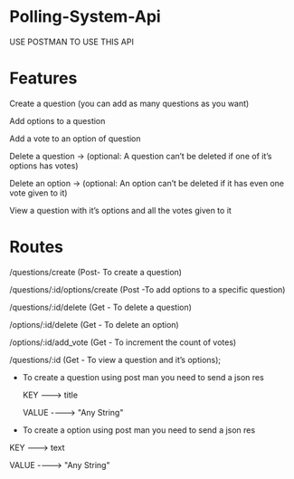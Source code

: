 # Polling-System-Api

USE POSTMAN TO USE THIS API

# Features


Create a question (you can add as many questions as you want)

 Add options to a question
 
 Add a vote to an option of question
 
 Delete a question → (optional: A question can’t be deleted if one of it’s options has votes)
 
 Delete an option → (optional: An option can’t be deleted if it has even one vote given to it)
 
 View a question with it’s options and all the votes given to it


 # Routes

  
 /questions/create (Post- To create a question)
 
 /questions/:id/options/create (Post -To add options to a specific question)
 
 /questions/:id/delete (Get - To delete a question)
 
 /options/:id/delete (Get - To delete an option)
 
 /options/:id/add_vote (Get - To increment the count of votes)
 
 /questions/:id (Get - To view a question and it’s options);
 

* To create a question using post man you need to send a json res

  KEY ---> title
  
  VALUE ----> "Any String"

* To create a option using post man you need to send a json res
  
 KEY ---> text
 
 VALUE ----> "Any String"
